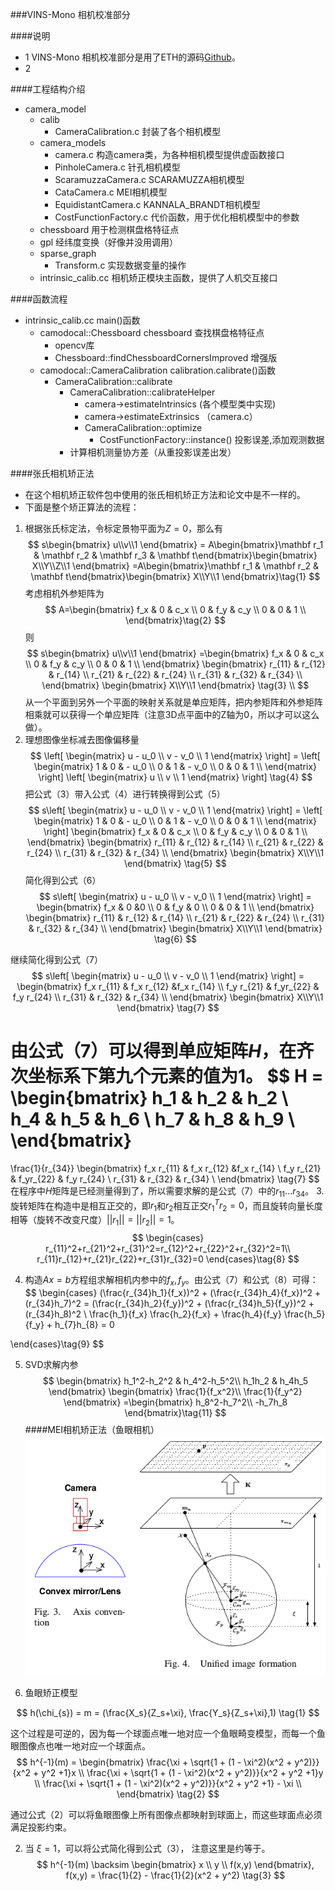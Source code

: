 ###VINS-Mono 相机校准部分

####说明
* 1 VINS-Mono 相机校准部分是用了ETH的源码[Github](https://github.com/hengli/camodocal)。
* 2

####工程结构介绍

* camera_model
  * calib
    * CameraCalibration.c 封装了各个相机模型
  * camera_models
    * camera.c 构造camera类，为各种相机模型提供虚函数接口
    * PinholeCamera.c 针孔相机模型
    * ScaramuzzaCamera.c SCARAMUZZA相机模型
    * CataCamera.c MEI相机模型
    * EquidistantCamera.c KANNALA_BRANDT相机模型
    * CostFunctionFactory.c 代价函数，用于优化相机模型中的参数
  * chessboard 用于检测棋盘格特征点
  * gpl 经纬度变换（好像并没用调用）
  * sparse_graph
    * Transform.c 实现数据变量的操作
  * intrinsic_calib.cc 相机矫正模块主函数，提供了人机交互接口


####函数流程
* intrinsic_calib.cc main()函数
  * camodocal::Chessboard chessboard 查找棋盘格特征点
    * opencv库
    * Chessboard::findChessboardCornersImproved 增强版
  * camodocal::CameraCalibration calibration.calibrate()函数
    * CameraCalibration::calibrate
      * CameraCalibration::calibrateHelper
        * camera->estimateIntrinsics (各个模型类中实现)
        * camera->estimateExtrinsics （camera.c）
        * CameraCalibration::optimize
          *  CostFunctionFactory::instance() 投影误差,添加观测数据
      * 计算相机测量协方差（从重投影误差出发）

####张氏相机矫正法
* 在这个相机矫正软件包中使用的张氏相机矫正方法和论文中是不一样的。
* 下面是整个矫正算法的流程：
1. 根据张氏标定法，令标定景物平面为$Z=0$，那么有
$$
s\begin{bmatrix} u\\v\\1 \end{bmatrix}
= A\begin{bmatrix}\mathbf r_1 &  \mathbf r_2 & \mathbf r_3  & \mathbf t\end{bmatrix}\begin{bmatrix} X\\Y\\Z\\1 \end{bmatrix}
=A\begin{bmatrix}\mathbf r_1 &  \mathbf r_2 & \mathbf t\end{bmatrix}\begin{bmatrix} X\\Y\\1 \end{bmatrix}\tag{1}
$$
考虑相机外参矩阵为
$$
A=\begin{bmatrix}
f_x & 0 & c_x \\
0 & f_y & c_y \\
0 &  0 &  1 \\
\end{bmatrix}\tag{2}
$$
则
$$
s\begin{bmatrix} u\\v\\1 \end{bmatrix}
=\begin{bmatrix}
f_x & 0 & c_x \\
0 & f_y & c_y \\
0 &  0 &  1 \\
\end{bmatrix}
\begin{bmatrix}
r_{11} & r_{12} & r_{14} \\
r_{21} & r_{22} & r_{24} \\
r_{31} & r_{32} & r_{34} \\
\end{bmatrix}
\begin{bmatrix} X\\Y\\1 \end{bmatrix}
\tag{3} \\
$$
从一个平面到另外一个平面的映射关系就是单应矩阵，把内参矩阵和外参矩阵相乘就可以获得一个单应矩阵（注意3D点平面中的Z轴为0，所以才可以这么做）。
2. 理想图像坐标减去图像偏移量
$$
\left[ \begin{matrix}
u - u_0 \\
v - v_0 \\
1  
\end{matrix} \right] =
\left[ \begin{matrix}
1 & 0 & - u_0 \\
0 & 1 & - v_0 \\
0 & 0 & 1 \\
\end{matrix} \right]
\left[ \begin{matrix}
u \\
v \\
1  
\end{matrix} \right] \tag{4}
$$
把公式（3）带入公式（4）进行转换得到公式（5）
$$
s\left[ \begin{matrix}
u - u_0 \\
v - v_0 \\
1  
\end{matrix} \right] =
\left[ \begin{matrix}
1 & 0 & - u_0 \\
0 & 1 & - v_0 \\
0 & 0 & 1 \\
\end{matrix} \right]
\begin{bmatrix}
f_x & 0 & c_x \\
0 & f_y & c_y \\
0 &  0 &  1 \\
\end{bmatrix}
\begin{bmatrix}
r_{11} & r_{12} & r_{14} \\
r_{21} & r_{22} & r_{24} \\
r_{31} & r_{32} & r_{34} \\
\end{bmatrix}
\begin{bmatrix} X\\Y\\1 \end{bmatrix}
\tag{5}
$$
简化得到公式（6）
$$
s\left[ \begin{matrix}
u - u_0 \\
v - v_0 \\
1  
\end{matrix} \right] =
\begin{bmatrix}
f_x & 0 &0 \\
0 & f_y & 0 \\
0 &  0 &  1 \\
\end{bmatrix}
\begin{bmatrix}
r_{11} & r_{12} & r_{14} \\
r_{21} & r_{22} & r_{24} \\
r_{31} & r_{32} & r_{34} \\
\end{bmatrix}
\begin{bmatrix} X\\Y\\1 \end{bmatrix}
\tag{6}
$$

继续简化得到公式（7）
$$
s\left[ \begin{matrix}
u - u_0 \\
v - v_0 \\
1  
\end{matrix} \right] =
\begin{bmatrix}
f_x r_{11} & f_x r_{12} &f_x r_{14} \\
f_y r_{21} & f_yr_{22} & f_y r_{24} \\
r_{31} & r_{32} & r_{34} \\
\end{bmatrix}
\begin{bmatrix} X\\Y\\1 \end{bmatrix}
\tag{7}
$$

由公式（7）可以得到单应矩阵$H$，在齐次坐标系下第九个元素的值为1。
$$
H =
\begin{bmatrix}
h_1 & h_2 & h_2 \\  
h_4 & h_5 & h_6 \\
h_7 & h_8 & h_9 \\
\end{bmatrix}
=
\frac{1}{r_{34}}
\begin{bmatrix}
f_x r_{11} & f_x r_{12} &f_x r_{14} \\
f_y r_{21} & f_yr_{22} & f_y r_{24} \\
r_{31} & r_{32} & r_{34} \\
\end{bmatrix}
\tag{7}
$$
在程序中$H$矩阵是已经测量得到了，所以需要求解的是公式（7）中的$r_{11} ... r_{34}$。
3. 旋转矩阵在构造中是相互正交的，即$r_1$和$r_2$相互正交$r_1^T r_2 = 0$，而且旋转向量长度相等（旋转不改变尺度）$||r_1|| = ||r_2|| = 1$。
$$
\begin{cases}
r_{11}^2+r_{21}^2+r_{31}^2=r_{12}^2+r_{22}^2+r_{32}^2=1\\
r_{11}r_{12}+r_{21}r_{22}+r_{31}r_{32}=0
\end{cases}\tag{8}
$$

4. 构造$Ax=b$方程组求解相机内参中的$f_x,f_y$。由公式（7）和公式（8）可得：
$$
\begin{cases}
(\frac{r_{34}h_1}{f_x})^2 + (\frac{r_{34}h_4}{f_x})^2 + (r_{34}h_7)^2 =
(\frac{r_{34}h_2}{f_y})^2 + (\frac{r_{34}h_5}{f_y})^2 + (r_{34}h_8)^2 \\
\frac{h_1}{f_x} \frac{h_2}{f_x} + \frac{h_4}{f_y} \frac{h_5}{f_y} + h_{7}h_{8} = 0

\end{cases}\tag{9}
$$

5. SVD求解内参
$$
\begin{bmatrix}
h_1^2-h_2^2 & h_4^2-h_5^2\\
h_1h_2 & h_4h_5
\end{bmatrix}
\begin{bmatrix}
\frac{1}{f_x^2}\\
\frac{1}{f_y^2}
\end{bmatrix}
=\begin{bmatrix}
h_8^2-h_7^2\\
-h_7h_8
\end{bmatrix}\tag{11}
$$
####MEI相机矫正法（鱼眼相机）
![](picture\MEI_camera.png)

1. 鱼眼矫正模型

$$
h(\chi_{s}) = m = (\frac{X_s}{Z_s+\xi}, \frac{Y_s}{Z_s+\xi},1) \tag{1}
$$

这个过程是可逆的，因为每一个球面点唯一地对应一个鱼眼畸变模型，而每一个鱼眼图像点也唯一地对应一个球面点。
$$
h^{-1}(m) =
\begin{bmatrix}
\frac{\xi + \sqrt{1 + (1 - \xi^2)(x^2 + y^2)}}{x^2 + y^2 +1}x \\
\frac{\xi + \sqrt{1 + (1 - \xi^2)(x^2 + y^2)}}{x^2 + y^2 +1}y \\
\frac{\xi + \sqrt{1 + (1 - \xi^2)(x^2 + y^2)}}{x^2 + y^2 +1} - \xi \\
\end{bmatrix}
\tag{2}
$$

通过公式（2）可以将鱼眼图像上所有图像点都映射到球面上，而这些球面点必须满足投影约束。

2. 当 $\xi = 1$，可以将公式简化得到公式（3）， 注意这里是约等于。
$$
h^{-1}(m) \backsim
\begin{bmatrix}
x \\
y \\
f(x,y)
\end{bmatrix},
f(x,y) = \frac{1}{2} - \frac{1}{2}(x^2 + y^2)
\tag{3}
$$
